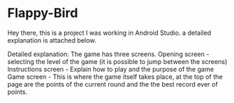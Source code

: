 # Flappy-Bird
Hey there, this is a project I was working in Android Studio. a detailed explanation is attached below.

Detailed explanation:
The game has three screens.
Opening screen - selecting the level of the game (it is possible to jump between the screens)
Instructions screen - Explain how to play and the purpose of the game
Game screen - This is where the game itself takes place, at the top of the page are the points of the current round and the the best record ever of points.
